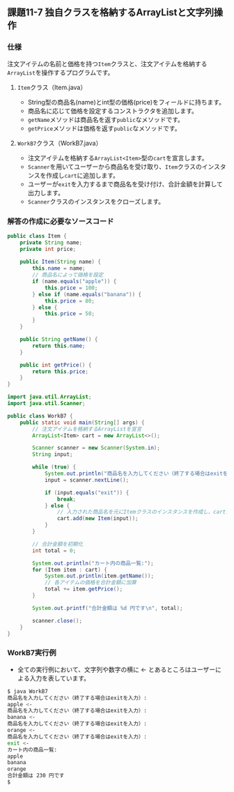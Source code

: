 ## 課題11-7 独自クラスを格納するArrayListと文字列操作

### 仕様
注文アイテムの名前と価格を持つ`Item`クラスと、注文アイテムを格納する`ArrayList`を操作するプログラムです。
1. `Item`クラス（Item.java）
    - String型の商品名(name)とint型の価格(price)をフィールドに持ちます。
    - 商品名に応じて価格を設定するコンストラクタを追加します。
    - `getName`メソッドは商品名を返す`public`なメソッドです。
    - `getPrice`メソッドは価格を返す`public`なメソッドです。

2. `WorkB7`クラス（WorkB7.java）
    - 注文アイテムを格納する`ArrayList<Item>`型の`cart`を宣言します。
    - `Scanner`を用いてユーザーから商品名を受け取り、`Item`クラスのインスタンスを作成し`cart`に追加します。
    - ユーザーが`exit`を入力するまで商品名を受け付け、合計金額を計算して出力します。
    - `Scanner`クラスのインスタンスをクローズします。

### 解答の作成に必要なソースコード

```java
public class Item {
    private String name;
    private int price;
    
    public Item(String name) {
        this.name = name;
        // 商品名によって価格を設定
        if (name.equals("apple")) {
            this.price = 100;
        } else if (name.equals("banana")) {
            this.price = 80;
        } else {
            this.price = 50;
        }
    }

    public String getName() {
        return this.name;
    }

    public int getPrice() {
        return this.price;
    }
}
```

```java
import java.util.ArrayList;
import java.util.Scanner;

public class WorkB7 {
    public static void main(String[] args) {
        // 注文アイテムを格納するArrayListを宣言
        ArrayList<Item> cart = new ArrayList<>();

        Scanner scanner = new Scanner(System.in);
        String input;

        while (true) {
            System.out.println("商品名を入力してください（終了する場合はexitを入力）:");
            input = scanner.nextLine();

            if (input.equals("exit")) {
                break;
            } else {
                // 入力された商品名を元にItemクラスのインスタンスを作成し、cartに追加
                cart.add(new Item(input));
            }
        }

        // 合計金額を初期化
        int total = 0;

        System.out.println("カート内の商品一覧:");
        for (Item item : cart) {
            System.out.println(item.getName());
            // 各アイテムの価格を合計金額に加算
            total += item.getPrice();
        }

        System.out.printf("合計金額は %d 円です\n", total);

        scanner.close();
    }
}
```

### WorkB7実行例

- 全ての実行例において、文字列や数字の横に <- とあるところはユーザーによる入力を表しています。

```sh
$ java WorkB7
商品名を入力してください（終了する場合はexitを入力）:
apple <-
商品名を入力してください（終了する場合はexitを入力）:
banana <-
商品名を入力してください（終了する場合はexitを入力）:
orange <-
商品名を入力してください（終了する場合はexitを入力）:
exit <-
カート内の商品一覧:
apple
banana
orange
合計金額は 230 円です
$